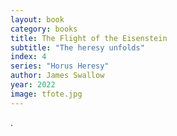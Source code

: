 ```yaml
---
layout: book
category: books
title: The Flight of the Eisenstein
subtitle: "The heresy unfolds"
index: 4
series: "Horus Heresy"
author: James Swallow
year: 2022
image: tfote.jpg
---
```

.
